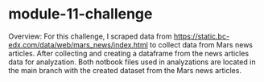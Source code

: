 # module-11-challenge



Overview: For this challenge, I scraped data from https://static.bc-edx.com/data/web/mars_news/index.html to collect data from Mars news articles. After collecting and creating a dataframe from the news articles data for analyzation. Both notbook files used in analyzations are located in the main branch with the created dataset from the Mars news articles. 
